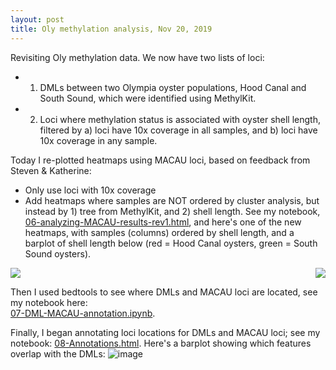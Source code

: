 ```yaml
---
layout: post 
title: Oly methylation analysis, Nov 20, 2019
---
```


Revisiting Oly methylation data. We now have two lists of loci: 
 - 1) DMLs between two Olympia oyster populations, Hood Canal and South Sound, which were identified using MethylKit.   
 - 2) Loci where methylation status is associated with oyster shell length, filtered by a) loci have 10x coverage in all samples, and b) loci have 10x coverage in any sample.   
 
Today I re-plotted heatmaps using MACAU loci, based on feedback from Steven & Katherine: 
- Only use loci with 10x coverage  
- Add heatmaps where samples are NOT ordered by cluster analysis, but instead by 1) tree from MethylKit, and 2) shell length. See my notebook, [06-analyzing-MACAU-results-rev1.html](https://htmlpreview.github.io/?https://raw.githubusercontent.com/sr320/paper-oly-mbdbs-gen/master/code/06-analyzing-MACAU-results-rev1.html), and here's one of the new heatmaps, with samples (columns) ordered by shell length, and a barplot of shell length below (red = Hood Canal oysters, green = South Sound oysters).   

<img align="center" src="https://user-images.githubusercontent.com/17264765/69304438-6e9ddb00-0bd5-11ea-950a-64b24e80fbf4.png"><img align="right" src="https://user-images.githubusercontent.com/17264765/69304447-78bfd980-0bd5-11ea-995a-149f7b6a6b83.png">

Then I used bedtools to see where DMLs and MACAU loci are located, see my notebook here:  
[07-DML-MACAU-annotation.ipynb](https://github.com/sr320/paper-oly-mbdbs-gen/blob/master/code/07-DML-MACAU-annotation.ipynb).  

Finally, I began annotating loci locations for DMLs and MACAU loci; see my notebook: [08-Annotations.html](https://htmlpreview.github.io/?https://raw.githubusercontent.com/sr320/paper-oly-mbdbs-gen/master/code/08-Annotations.html). Here's a barplot showing which features overlap with the DMLs: 
![image](https://user-images.githubusercontent.com/17264765/69304650-3ba81700-0bd6-11ea-976c-0a13fadf11d1.png)


